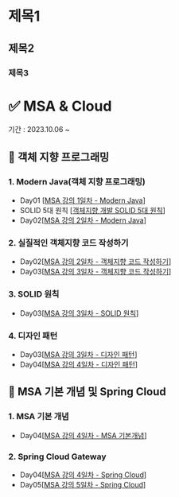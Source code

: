 # 제목1
## 제목2
### 제목3

# ✅ MSA & Cloud

기간 : 2023.10.06 ~

## 🌟 객체 지향 프로그래밍

### 1. Modern Java(객체 지향 프로그래밍)

* Day01 [[MSA 강의 1일차 - Modern Java](https://velog.io/@hyensukim/MSA-%EA%B0%95%EC%9D%98-1%EC%9D%BC%EC%B0%A8-Modern-Java "1일차 링크")]
* SOLID 5대 원칙 [[객체지향 개발 SOLID 5대 원칙](https://velog.io/@hyensukim/%EA%B0%9D%EC%B2%B4%EC%A7%80%ED%96%A5-%EA%B0%9C%EB%B0%9C-SOLID-5%EB%8C%80-%EC%9B%90%EC%B9%99 "1일차 추가 공부")]
* Day02[[MSA 강의 2일차 - Modern Java](https://velog.io/@hyensukim/MSA-2%EC%9D%BC%EC%B0%A8-Chap01.-Modern-Java)]

### 2. 실질적인 객체지향 코드 작성하기

- Day02[[MSA 강의 2일차 - 객체지향 코드 작성하기](https://velog.io/@hyensukim/MSA-2%EC%9D%BC%EC%B0%A8-Chap02.-%EC%8B%A4%EC%A7%88%EC%A0%81%EC%9D%B8-%EA%B0%9D%EC%B2%B4%EC%A7%80%ED%96%A5-%EC%BD%94%EB%93%9C-%EC%9E%91%EC%84%B1%ED%95%98%EA%B8%B0)]
- Day03[[MSA 강의 3일차 - 객체지향 코드 작성하기](https://velog.io/@hyensukim/MSA-3%EC%9D%BC%EC%B0%A8-Chap02.-%EA%B0%9D%EC%B2%B4%EC%A7%80%ED%96%A5%EC%A0%81-%EC%BD%94%EB%93%9C-%EC%9E%91%EC%84%B1%ED%95%98%EA%B8%B0)]

### 3. SOLID 원칙

- Day03[[MSA 강의 3일차 - SOLID 원칙](https://velog.io/@hyensukim/MSA-3%EC%9D%BC%EC%B0%A8-Chap03.-SOLID-%EC%9B%90%EC%B9%99)]

### 4. 디자인 패턴

- Day03[[MSA 강의 3일차 - 디자인 패턴](https://velog.io/@hyensukim/MSA-3%EC%9D%BC%EC%B0%A8-Chap04.-%EB%94%94%EC%9E%90%EC%9D%B8-%ED%8C%A8%ED%84%B4)]
- Day04[[MSA 강의 4일차 - 디자인 패턴](https://velog.io/@hyensukim/MSA-4%EC%9D%BC%EC%B0%A8-Chap04.-%EB%94%94%EC%9E%90%EC%9D%B8-%ED%8C%A8%ED%84%B4)]

## 🌟 MSA 기본 개념 및 Spring Cloud

### 1. MSA 기본 개념

- Day04[[MSA 강의 4일차 - MSA 기본개념](https://velog.io/@hyensukim/MSA-4%EC%9D%BC%EC%B0%A8-Chap01.-MSA-%EA%B8%B0%EC%B4%88)]

### 2. Spring Cloud Gateway

- Day04[[MSA 강의 4일차 - Spring Cloud](https://velog.io/@hyensukim/MSA-4%EC%9D%BC%EC%B0%A8-Chap02.-Spring-Cloud)]
- Day05[[MSA 강의 5일차 - Spring Cloud](https://velog.io/@hyensukim/MSA-5%EC%9D%BC%EC%B0%A8-Chap02.-Spring-Cloud-Gateway)]
